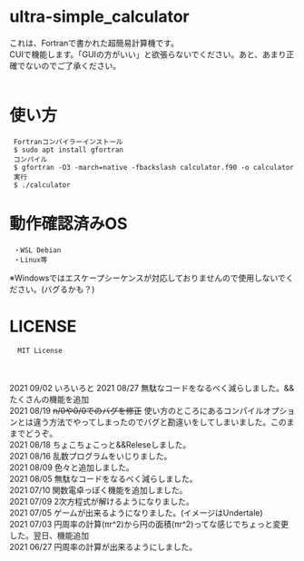 # ultra-simple_calculator
これは、Fortranで書かれた超簡易計算機です。<br />
CUIで機能します。「GUIの方がいい」と欲張らないでください。あと、あまり正確でないのでご了承ください。<br /><br />
# 使い方
     Fortranコンパイラーインストール
     $ sudo apt install gfortran
     コンパイル
     $ gfortran -O3 -march=native -fbackslash calculator.f90 -o calculator
     実行
     $ ./calculator
# 動作確認済みOS
     ・WSL Debian
     ・Linux等
※Windowsではエスケープシーケンスが対応しておりませんので使用しないでください。(バグるかも？)
# LICENSE
      MIT License 
<br /><br />
2021 09/02  いろいろと
2021 08/27  無駄なコードをなるべく減らしました。&&たくさんの機能を追加<br />
2021 08/19  ~~n/0や0/0でのバグを修正~~ 使い方のところにあるコンパイルオプションとは違う方法でやってしまったのでバグと勘違いをしてしまいました。このままでどうぞ。<br />
2021 08/18  ちょこちょこっと&&Releseしました。<br />
2021 08/16  乱数プログラムをいじりました。<br />
2021 08/09  色々と追加しました。<br />
2021 08/05  無駄なコードをなるべく減らしました。<br />
2021 07/10  関数電卓っぽく機能を追加しました。<br />
2021 07/09  2次方程式が解けるようになりました。<br />
2021 07/05  ゲームが出来るようになりました。(イメージはUndertale)<br />
2021 07/03  円周率の計算(πr^2)から円の面積(πr^2)ってな感じでちょっと変更した。翌日、機能追加<br />
2021 06/27  円周率の計算が出来るようにしました。
